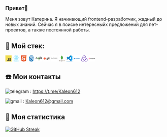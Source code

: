 ### Привет👋

Меня зовут Катерина. Я начинающий frontend-разработчик, жадный до новых знаний. Сейчас я в поиске интересныйх предложений для пет-проектов, а также постоянной работы. 

## :toolbox:	Мой стек: 

<div>
   <img src="https://raw.githubusercontent.com/devicons/devicon/1119b9f84c0290e0f0b38982099a2bd027a48bf1/icons/javascript/javascript-original.svg" title="JavaScript" alt="JavaScript" width="20" height="20"/> 
  <img src="https://github.com/devicons/devicon/blob/master/icons/react/react-original-wordmark.svg" title="React" alt="React"  width="20" height="20"/>
  <img src="https://github.com/devicons/devicon/blob/master/icons/html5/html5-original.svg" title="HTML5" alt="HTML"  width="20" height="20"/>
  <img src="https://github.com/devicons/devicon/blob/master/icons/css3/css3-plain-wordmark.svg"  title="CSS3" alt="CSS" width="20" height="20"/>
  <img src="https://github.com/devicons/devicon/blob/master/icons/nodejs/nodejs-original-wordmark.svg" title="NodeJS" alt="NodeJS"  width="20" height="20"/> 
  <img src="https://github.com/devicons/devicon/blob/master/icons/git/git-original-wordmark.svg" title="Git" **alt="Git"  width="20" height="20"/>
  <img src="https://github.com/devicons/devicon/blob/master/icons/express/express-original-wordmark.svg" title="Express" alt="Express" width="20" height="20"/>
    <img src="https://github.com/devicons/devicon/blob/master/icons/mongodb/mongodb-original-wordmark.svg" title="MongoDB" alt="MongoDB" width="20" height="20"/> 
    <img src="https://github.com/devicons/devicon/blob/master/icons/vscode/vscode-original-wordmark.svg" title="VSCode" alt="VSCode" width="20" height="20"/> 
    <img src="https://github.com/devicons/devicon/blob/master/icons/webpack/webpack-original-wordmark.svg" title="Webpack" alt="Webpack" width="20" height="20"/> 
    <img src="https://github.com/devicons/devicon/blob/master/icons/redux/redux-original.svg" title="Redux" alt="Redux" width="20" height="20" />
    <img src="https://github.com/devicons/devicon/blob/master/icons/storybook/storybook-original-wordmark.svg" title="Storybook" alt="Storybook" width="20" height="20" />


## :telephone:	Мои контакты 

<img src="https://cdn-icons-png.flaticon.com/512/2111/2111646.png" alt="telegram" width="20" height="20" > : <link hsref="https://t.me/Kaleon612">https://t.me/Kaleon612

<img src="https://cdn-icons-png.flaticon.com/512/732/732200.png" alt="gmail" width="20" height="20" > : Kaleon612@gmail.com 

## :abacus:	 Моя статистика 

[![GitHub Streak](http://github-readme-streak-stats.herokuapp.com?user=Kale0n&theme=dark&background=000000)](https://git.io/streak-stats)

<!--
**Kale0n/Kale0n** is a ✨ _special_ ✨ repository because its `README.md` (this file) appears on your GitHub profile.

Here are some ideas to get you started:

- 🔭 I’m currently working on ...
- 🌱 I’m currently learning ...
- 👯 I’m looking to collaborate on ...
- 🤔 I’m looking for help with ...
- 💬 Ask me about ...
- 📫 How to reach me: ...
- 😄 Pronouns: ...
- ⚡ Fun fact: ...
-->
